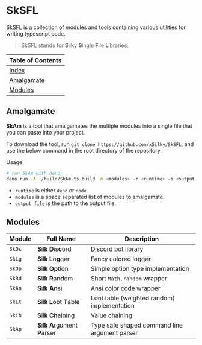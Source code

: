 # SkSFL

SkSFL is a collection of modules and tools containing various utilities for
writing typescript code.

> SkSFL stands for **S**il**k**y **S**ingle **F**ile **L**ibraries.

| Table of Contents |
| ------------------ |
| [Index](#sksfl) |
| [Amalgamate](#amalgamate) |
| [Modules](#modules) |

## Amalgamate

**SkAm** is a tool that amalgamates the multiple modules into a single file that
you can paste into your project.

To download the tool, run `git clone https://github.com/x5ilky/SkSFL`, and use the below command in the root directory of the repository.

Usage:

```sh
# run SkAm with deno
deno run -A ./build/SkAm.ts build -m <modules> -r <runtime> -o <output file>
```

- `runtime` is either `deno` or `node`.
- `modules` is a space separated list of modules to amalgamate.
- `output file` is the path to the output file.

## Modules

| Module | Full Name                            | Description                                   |
| ------ | ------------------------------------ | --------------------------------------------- |
| `SkDc` | **S**il**k** **D**is**c**ord         | Discord bot library                           |
| `SkLg` | **S**il**k** **L**o**g**ger          | Fancy colored logger                          |
| `SkOp` | **S**il**k** **Op**tion              | Simple option type implementation             |
| `SkRd` | **S**il**k** **R**an**d**om          | Short `Math.random` wrapper                   |
| `SkAn` | **S**il**k** **An**si                | Ansi color code wrapper                       |
| `SkLt` | **S**il**k** **L**oot **T**able      | Loot table (weighted random) implementation   |
| `SkCh` | **S**il**k** **Ch**aining            | Value chaining                                |
| `SkAp` | **S**il**k** **A**rgument **P**arser | Type safe shaped command line argument parser |
